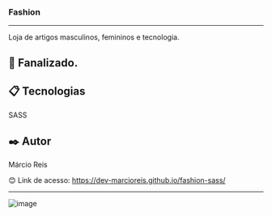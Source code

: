 ### Fashion

---

Loja de artigos masculinos, femininos e tecnologia.

## 🚀 Fanalizado.

## 📋 Tecnologias
SASS

## ✒️ Autor
Márcio Reis

😊 Link de acesso: https://dev-marcioreis.github.io/fashion-sass/

---
![image](https://user-images.githubusercontent.com/122680054/218554681-dc443e09-15d4-435e-a8ca-2506a4405295.png)


